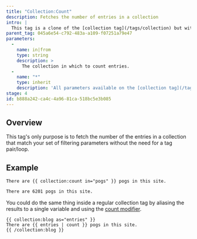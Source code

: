 ```yaml
---
title: "Collection:Count"
description: Fetches the number of entries in a collection
intro: |
  This tag is a clone of the [collection tag](/tags/collection) but with one big difference: it only returns the total number of entries that match your set of filters.
parent_tag: 045a6e54-c792-483a-a109-f07251a79e47
parameters:
  -
    name: in|from
    type: string
    description: >
      The collection in which to count entries.
  -
    name: "*"
    type: inherit
    description: 'All parameters available on the [collection tag](/tags/collection) are available.'
stage: 4
id: b888a242-ca4c-4a96-81ca-518bc5e3b085
---
```

## Overview

This tag's only purpose is to fetch the number of the entries in a collection that match your set of filtering parameters without the need for a tag pair/loop.

## Example

```
There are {{ collection:count in="pogs" }} pogs in this site.
```

```html
There are 6201 pogs in this site.
```

You could do the same thing inside a regular collection tag by aliasing the results to a single variable and using the [count modifier](/modifiers/count).

```
{{ collection:blog as="entries" }}
There are {{ entries | count }} pogs in this site.
{{ /collection:blog }}
```
